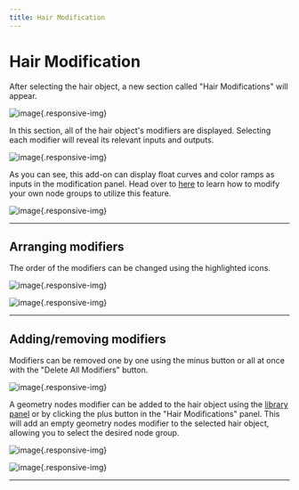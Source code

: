 ```yaml
---
title: Hair Modification
---
```


# Hair Modification

After selecting the hair object, a new section called "Hair Modifications" will appear.

![image](../assets/images/hair_modification/01.jpg){.responsive-img}

In this section, all of the hair object's modifiers are displayed. Selecting each modifier will reveal its relevant inputs and outputs.

![image](../assets/images/hair_modification/02.jpg){.responsive-img}

As you can see, this add-on can display float curves and color ramps as inputs in the modification panel. Head over to [here](../library/node_groups.md/#using-your-own-node-groups) to learn how to modify your own node groups to utilize this feature.

![image](../assets/images/hair_modification/03.jpg){.responsive-img}

---

## Arranging modifiers
The order of the modifiers can be changed using the highlighted icons.

![image](../assets/images/hair_modification/04.jpg){.responsive-img}

![image](../assets/images/hair_modification/05.jpg){.responsive-img}

---

## Adding/removing modifiers
Modifiers can be removed one by one using the minus button or all at once with the "Delete All Modifiers" button.

![image](../assets/images/hair_modification/06.jpg){.responsive-img}

A geometry nodes modifier can be added to the hair object using the [library panel](../library/ui.md/#importing-and-adding-items-to-objects) or by clicking the plus button in the "Hair Modifications" panel. This will add an empty geometry nodes modifier to the selected hair object, allowing you to select the desired node group.

![image](../assets/images/hair_modification/07.jpg){.responsive-img}

![image](../assets/images/hair_modification/08.jpg){.responsive-img}

---